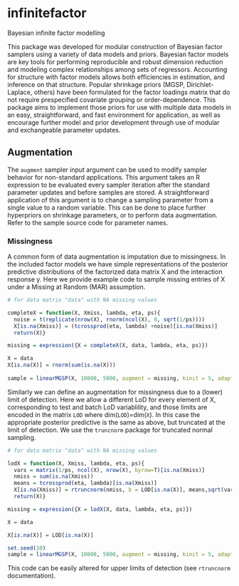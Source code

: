 # infinitefactor
Bayesian infinite factor modelling

This package was developed for modular construction of Bayesian factor samplers using a variety of data models and priors. Bayesian factor models are key tools for performing reproducible and robust dimension reduction and modeling complex relationships among sets of regressors. Accounting for structure with factor models allows both efficiencies in estimation, and inference on that structure. Popular shrinkage priors (MGSP, Dirichlet-Laplace, others) have been formulated for the factor loadings matrix that do not require prespecified covariate grouping or order-dependence. This package aims to implement those priors for use with multiple data models in an easy, straightforward, and fast environment for application, as well as encourage further model and prior development through use of modular and exchangeable parameter updates.

## Augmentation

The `augment` sampler input argument can be used to modify sampler behavior for non-standard applications. This argument takes an R expression to be evaluated every sampler iteration after the standard parameter updates and before samples are stored. A straightforward application of this argument is to change a sampling parameter from a single value to a random variable. This can be done to place further hyperpriors on shrinkage parameters, or to perform data augmentation. Refer to the sample source code for parameter names.

### Missingness

A common form of data augmentation is imputation due to missingness. In the included factor models we have simple representations of the posterior predictive distributions of the factorized data matrix X and the interaction response y. Here we provide example code to sample missing entries of X under a Missing at Random (MAR) assumption. 

```R
# for data matrix "data" with NA missing values

completeX = function(X, Xmiss, lambda, eta, ps){
  noise = t(replicate(nrow(X), rnorm(ncol(X), 0, sqrt(1/ps))))
  X[is.na(Xmiss)] = (tcrossprod(eta, lambda) +noise)[is.na(Xmiss)]
  return(X)}

missing = expression({X = completeX(X, data, lambda, eta, ps)})

X = data
X[is.na(X)] = rnorm(sum(is.na(X)))
                    
sample = linearMGSP(X, 10000, 5000, augment = missing, kinit = 5, adapt = FALSE)
```

Similarly we can define an augmentation for missingness due to a (lower) limit of detection. Here we allow a different LoD for every element of X, corresponding to test and batch LoD variablility, and those limits are encoded in the matrix `LOD` where dim(`LOD`)=dim(`X`). In this case the appropriate posterior predictive is the same as above, but truncated at the limit of detection. We use the `truncnorm` package for truncated normal sampling.

```R
# for data matrix "data" with NA missing values

lodX = function(X, Xmiss, lambda, eta, ps){
  vars = matrix(1/ps, ncol(X), nrow(X), byrow=T)[is.na(Xmiss)]
  nmiss = sum(is.na(Xmiss))
  means = tcrossprod(eta, lambda)[is.na(Xmiss)]
  X[is.na(Xmiss)] = rtruncnorm(nmiss, b = LOD[is.na(X)], means,sqrt(vars))
  return(X)}

missing = expression({X = lodX(X, data, lambda, eta, ps)})

X = data

X[is.na(X)] = LOD[is.na(X)]

set.seed(10)
sample = linearMGSP(X, 10000, 5000, augment = missing, kinit = 5, adapt = FALSE)
```

This code can be easily altered for upper limits of detection (see `rtruncnorm` documentation).



